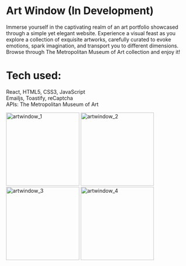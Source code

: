 # Art Window (In Development)

<!-- Check it our <a href="https://art-window.netlify.app/">HERE </a> -->

Immerse yourself in the captivating realm of an art portfolio showcased through a simple yet elegant website. Experience a visual feast as you explore a collection of exquisite artworks, carefully curated to evoke emotions, spark imagination, and transport you to different dimensions. Browse through The Metropolitan Museum of Art collection and enjoy it!

# Tech used: 

React, HTML5, CSS3, JavaScript<br>
Emailjs, Toastify, reCaptcha  <br>
APIs: The Metropolitan Museum of Art

<img width="200" alt="artwindow_1" src="https://github.com/AnastasiiaAsti/artwindow/assets/97631462/990d2cae-f910-4cf6-8b0e-744181241111">
<img width="200" alt="artwindow_2" src="https://github.com/AnastasiiaAsti/artwindow/assets/97631462/5c0bf9dc-0bb5-49dd-ab3f-90e0b539d352">
<img width="200" alt="artwindow_3" src="https://github.com/AnastasiiaAsti/artwindow/assets/97631462/b9738bcc-fadc-45f8-ab19-3da4fc7b7d15">
<img width="200" alt="artwindow_4" src="https://github.com/AnastasiiaAsti/artwindow/assets/97631462/2b1af19a-9462-49ee-9089-f42b0df7e5f3">
